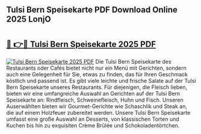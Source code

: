 ## Tulsi Bern Speisekarte PDF Download Online 2025 LonjO

# <h2><a href="http://gc8kcpe.nevu.top/?p=Tulsi+Bern+Speisekarte">🔗 👉🔴 Tulsi Bern Speisekarte 2025 PDF</a></h2>

[![Tulsi Bern Speisekarte 2025 PDF](https://i.imgur.com/dBaPXMq.png)](http://gc8kcpe.nevu.top/?p=Tulsi+Bern+Speisekarte)
Die Tulsi Bern Speisekarte des Restaurants oder Cafés bietet nicht nur ein Menü mit Gerichten, sondern auch eine Gelegenheit für Sie, etwas zu finden, das für Ihren Geschmack köstlich und passend ist. Es gibt viele leichte und frische Salate auf der Tulsi Bern Speisekarte unseres Restaurants. Für diejenigen, die Fleisch lieben, bieten wir eine umfangreiche Auswahl an Gerichten auf der Tulsi Bern Speisekarte an: Rindfleisch, Schweinefleisch, Huhn und Fisch. Unseren Auserwählten bieten wir Gourmet-Gerichte wie Schaschlik und Steak an, die auf einem Holzfeuer zubereitet werden. Unsere Tulsi Bern Speisekarte umfasst eine große Auswahl an Desserts, von klassischen Torten und Kuchen bis hin zu exquisiten Crème Brûlée und Schokoladentörtchen.
